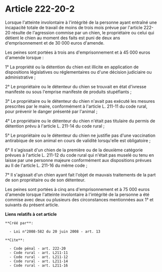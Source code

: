 # Article 222-20-2

Lorsque l'atteinte involontaire à l'intégrité de la personne ayant entraîné une incapacité totale de travail de moins de
trois mois prévue par l'article 222-20 résulte de l'agression commise par un chien, le propriétaire ou celui qui détient le
chien au moment des faits est puni de deux ans d'emprisonnement et de 30 000 euros d'amende. 

Les peines sont portées à trois ans d'emprisonnement et à 45 000 euros d'amende lorsque : 

1° La propriété ou la détention du chien est illicite en application de dispositions législatives ou réglementaires ou d'une
décision judiciaire ou administrative ; 

2° Le propriétaire ou le détenteur du chien se trouvait en état d'ivresse manifeste ou sous l'emprise manifeste de produits
stupéfiants ; 

3° Le propriétaire ou le détenteur du chien n'avait pas exécuté les mesures prescrites par le maire, conformément à l'article
L. 211-11 du code rural, pour prévenir le danger présenté par l'animal ; 

4° Le propriétaire ou le détenteur du chien n'était pas titulaire du permis de détention prévu à l'article L. 211-14 du code
rural ; 

5° Le propriétaire ou le détenteur du chien ne justifie pas d'une vaccination antirabique de son animal en cours de validité
lorsqu'elle est obligatoire ; 

6° Il s'agissait d'un chien de la première ou de la deuxième catégorie prévues à l'article L. 211-12 du code rural qui
n'était pas muselé ou tenu en laisse par une personne majeure conformément aux dispositions prévues au II de l'article L.
211-16 du même code ; 

7° Il s'agissait d'un chien ayant fait l'objet de mauvais traitements de la part de son propriétaire ou de son détenteur. 

Les peines sont portées à cinq ans d'emprisonnement et à 75 000 euros d'amende lorsque l'atteinte involontaire à l'intégrité
de la personne a été commise avec deux ou plusieurs des circonstances mentionnées aux 1° et suivants du présent article.

**Liens relatifs à cet article**

	**Créé par**:

	  - Loi n°2008-582 du 20 juin 2008 - art. 13

	**Cite**:

	  - Code pénal - art. 222-20
	  - Code rural - art. L211-11
	  - Code rural - art. L211-12
	  - Code rural - art. L211-14
	  - Code rural - art. L211-16
